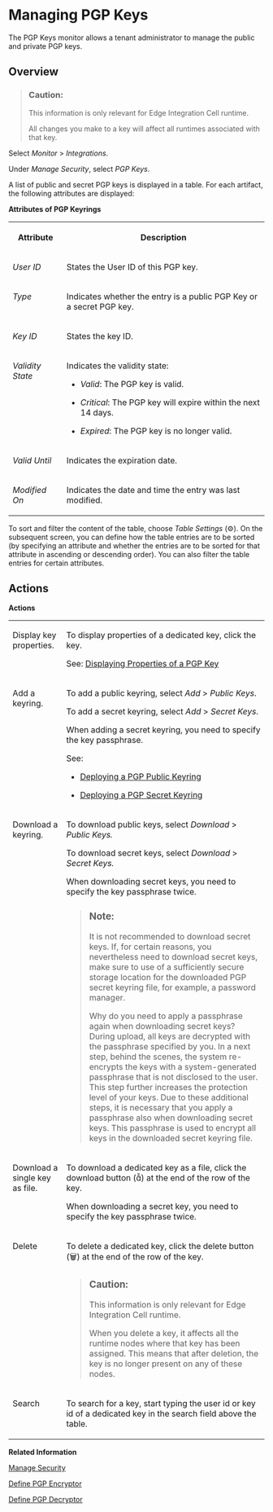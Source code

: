<!-- loiocd478a7226304ad683c2df69cf6c2a48 -->

<link rel="stylesheet" type="text/css" href="../css/sap-icons.css"/>

# Managing PGP Keys

The PGP Keys monitor allows a tenant administrator to manage the public and private PGP keys.



<a name="loiocd478a7226304ad683c2df69cf6c2a48__section_ff5_dfq_5sb"/>

## Overview

> ### Caution:  
> This information is only relevant for Edge Integration Cell runtime.
> 
> All changes you make to a key will affect all runtimes associated with that key.

Select *Monitor* \> *Integrations*.

Under *Manage Security*, select *PGP Keys*.

A list of public and secret PGP keys is displayed in a table. For each artifact, the following attributes are displayed:

**Attributes of PGP Keyrings**


<table>
<tr>
<th valign="top">

Attribute

</th>
<th valign="top">

Description

</th>
</tr>
<tr>
<td valign="top">

*User ID*

</td>
<td valign="top">

States the User ID of this PGP key.

</td>
</tr>
<tr>
<td valign="top">

*Type*

</td>
<td valign="top">

Indicates whether the entry is a public PGP Key or a secret PGP key.

</td>
</tr>
<tr>
<td valign="top">

*Key ID*

</td>
<td valign="top">

States the key ID.

</td>
</tr>
<tr>
<td valign="top">

*Validity State*

</td>
<td valign="top">

Indicates the validity state:

-   *Valid*: The PGP key is valid.

-   *Critical*: The PGP key will expire within the next 14 days.

-   *Expired*: The PGP key is no longer valid.




</td>
</tr>
<tr>
<td valign="top">

*Valid Until*

</td>
<td valign="top">

Indicates the expiration date.

</td>
</tr>
<tr>
<td valign="top">

*Modified On*

</td>
<td valign="top">

Indicates the date and time the entry was last modified.

</td>
</tr>
</table>

To sort and filter the content of the table, choose *Table Settings* \(:gear:\). On the subsequent screen, you can define how the table entries are to be sorted \(by specifying an attribute and whether the entries are to be sorted for that attribute in ascending or descending order\). You can also filter the table entries for certain attributes.



<a name="loiocd478a7226304ad683c2df69cf6c2a48__section_ytv_qfq_5sb"/>

## Actions

**Actions**


<table>
<tr>
<td valign="top">

Display key properties.

</td>
<td valign="top">

To display properties of a dedicated key, click the key.

See: [Displaying Properties of a PGP Key](displaying-properties-of-a-pgp-key-13b3dc9.md)

</td>
</tr>
<tr>
<td valign="top">

Add a keyring.

</td>
<td valign="top">

To add a public keyring, select *Add* \> *Public Keys*.

To add a secret keyring, select *Add* \> *Secret Keys*.

When adding a secret keyring, you need to specify the key passphrase.

See:

-   [Deploying a PGP Public Keyring](deploying-a-pgp-public-keyring-7f04458.md)

-   [Deploying a PGP Secret Keyring](deploying-a-pgp-secret-keyring-9d8e1a9.md)




</td>
</tr>
<tr>
<td valign="top">

Download a keyring.

</td>
<td valign="top">

To download public keys, select *Download* \> *Public Keys.*

To download secret keys, select *Download* \> *Secret Keys.*

When downloading secret keys, you need to specify the key passphrase twice.

> ### Note:  
> It is not recommended to download secret keys. If, for certain reasons, you nevertheless need to download secret keys, make sure to use of a sufficiently secure storage location for the downloaded PGP secret keyring file, for example, a password manager.
> 
> Why do you need to apply a passphrase again when downloading secret keys? During upload, all keys are decrypted with the passphrase specified by you. In a next step, behind the scenes, the system re-encrypts the keys with a system-generated passphrase that is not disclosed to the user. This step further increases the protection level of your keys. Due to these additional steps, it is necessary that you apply a passphrase also when downloading secret keys. This passphrase is used to encrypt all keys in the downloaded secret keyring file.



</td>
</tr>
<tr>
<td valign="top">

Download a single key as file.

</td>
<td valign="top">

To download a dedicated key as a file, click the download button \(<span class="SAP-icons-V5"></span>\) at the end of the row of the key.

When downloading a secret key, you need to specify the key passphrase twice.

</td>
</tr>
<tr>
<td valign="top">

Delete

</td>
<td valign="top">

To delete a dedicated key, click the delete button \(:wastebasket:\) at the end of the row of the key.

> ### Caution:  
> This information is only relevant for Edge Integration Cell runtime.
> 
> When you delete a key, it affects all the runtime nodes where that key has been assigned. This means that after deletion, the key is no longer present on any of these nodes.



</td>
</tr>
<tr>
<td valign="top">

Search

</td>
<td valign="top">

To search for a key, start typing the user id or key id of a dedicated key in the search field above the table.

</td>
</tr>
</table>

**Related Information**  


[Manage Security](manage-security-6e7c44c.md "The Manage Security section allows you to manage various kinds of security material (for example, user credentials, keystore entries), and to perform outbound connectivity tests.")

[Define PGP Encryptor](define-pgp-encryptor-7a07766.md "")

[Define PGP Decryptor](define-pgp-decryptor-d0dc511.md "")

